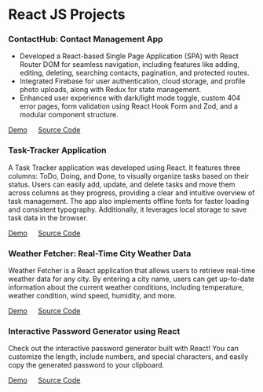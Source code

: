 # React JS Projects

### ContactHub: Contact Management App

- Developed a React-based Single Page Application (SPA) with React Router DOM for seamless navigation, including features like adding, editing, deleting, searching contacts, pagination, and protected routes.
- Integrated Firebase for user authentication, cloud storage, and profile photo uploads, along with Redux for state management.
- Enhanced user experience with dark/light mode toggle, custom 404 error pages, form validation using React Hook Form and Zod, and a modular component structure.

 [Demo](https://contact-hub-sharath.vercel.app/) &emsp;  [Source Code](https://github.com/SharathM18/ContactHub)


### Task-Tracker Application

A Task Tracker application was developed using React. It features three columns: ToDo, Doing, and Done, to visually organize tasks based on their status. Users can easily add, update, and delete tasks and move them across columns as they progress, providing a clear and intuitive overview of task management. The app also implements offline fonts for faster loading and consistent typography. Additionally, it leverages local storage to save task data in the browser.

 [Demo](https://task-tracker-sharathm.vercel.app/) &emsp;  [Source Code](https://github.com/SharathM18/Task-Tracker.git)



### Weather Fetcher: Real-Time City Weather Data

Weather Fetcher is a React application that allows users to retrieve real-time weather data for any city. By entering a city name, users can get up-to-date information about the current weather conditions, including temperature, weather condition, wind speed, humidity, and more.

[Demo](https://accurateweathertoday.vercel.app/) &emsp;  [Source Code](https://github.com/SharathM18/Weather-Fetcher.git)

### Interactive Password Generator using React

Check out the interactive password generator built with React! You can customize the length, include numbers, and special characters, and easily copy the generated password to your clipboard.

[Demo](https://interactive-password-generator.vercel.app/) &emsp; [Source Code](https://github.com/SharathM18/Interactive-Password-Generator.git)
